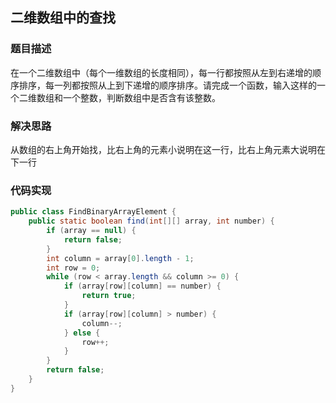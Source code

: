 ## 二维数组中的查找

### 题目描述
在一个二维数组中（每个一维数组的长度相同），每一行都按照从左到右递增的顺序排序，每一列都按照从上到下递增的顺序排序。请完成一个函数，输入这样的一个二维数组和一个整数，判断数组中是否含有该整数。

### 解决思路
从数组的右上角开始找，比右上角的元素小说明在这一行，比右上角元素大说明在下一行

### 代码实现
```java
public class FindBinaryArrayElement {
    public static boolean find(int[][] array, int number) {
        if (array == null) {
            return false;
        }
        int column = array[0].length - 1;
        int row = 0;
        while (row < array.length && column >= 0) {
            if (array[row][column] == number) {
                return true;
            }
            if (array[row][column] > number) {
                column--;
            } else {
                row++;
            }
        }
        return false;
    }
}

```